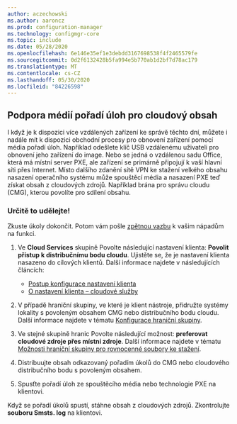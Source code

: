 ```yaml
---
author: aczechowski
ms.author: aaroncz
ms.prod: configuration-manager
ms.technology: configmgr-core
ms.topic: include
ms.date: 05/28/2020
ms.openlocfilehash: 6e146e35ef1e3debdd3167698538f4f2465579fe
ms.sourcegitcommit: 0d2f6132428b5fa994e5b770ab1d2bf7d78ac179
ms.translationtype: MT
ms.contentlocale: cs-CZ
ms.lasthandoff: 05/30/2020
ms.locfileid: "84226598"
---
```

## <a name="task-sequence-media-support-for-cloud-based-content"></a><a name="bkmk_tsmedia"></a>Podpora médií pořadí úloh pro cloudový obsah

<!--6209223-->

I když je k dispozici více vzdálených zařízení ke správě těchto dní, můžete i nadále mít k dispozici obchodní procesy pro obnovení zařízení pomocí média pořadí úloh. Například odešlete klíč USB vzdálenému uživateli pro obnovení jeho zařízení do image. Nebo se jedná o vzdálenou sadu Office, která má místní server PXE, ale zařízení se primárně připojují k vaší hlavní síti přes Internet. Místo dalšího zdanění sítě VPN ke stažení velkého obsahu nasazení operačního systému může spouštěcí média a nasazení PXE teď získat obsah z cloudových zdrojů. Například brána pro správu cloudu (CMG), kterou povolíte pro sdílení obsahu.

### <a name="try-it-out"></a>Určitě to udělejte!

Zkuste úkoly dokončit. Potom vám pošle [zpětnou vazbu](../../technical-preview-2003.md#bkmk_feedback) k vašim nápadům na funkci.

1. Ve **Cloud Services** skupině Povolte následující nastavení klienta: **Povolit přístup k distribučnímu bodu cloudu**. Ujistěte se, že je nastavení klienta nasazeno do cílových klientů. Další informace najdete v následujících článcích:

    - [Postup konfigurace nastavení klienta](../../../../clients/deploy/configure-client-settings.md)
    - [O nastavení klienta – cloudové služby](../../../../clients/deploy/about-client-settings.md#cloud-services)

1. V případě hraniční skupiny, ve které je klient nástroje, přidružte systémy lokality s povoleným obsahem CMG nebo distribučního bodu cloudu. Další informace najdete v tématu [Konfigurace hraniční skupiny](../../../../servers/deploy/configure/boundary-group-procedures.md#bkmk_config).

1. Ve stejné skupině hranic Povolte následující možnost: **preferovat cloudové zdroje přes místní zdroje**. Další informace najdete v tématu [Možnosti hraniční skupiny pro rovnocenné soubory ke stažení](../../../../servers/deploy/configure/boundary-groups.md#bkmk_bgoptions).

1. Distribuujte obsah odkazovaný pořadím úkolů do CMG nebo cloudového distribučního bodu s povoleným obsahem.

1. Spusťte pořadí úloh ze spouštěcího média nebo technologie PXE na klientovi.

Když se pořadí úkolů spustí, stáhne obsah z cloudových zdrojů. Zkontrolujte **souboru Smsts. log** na klientovi.
